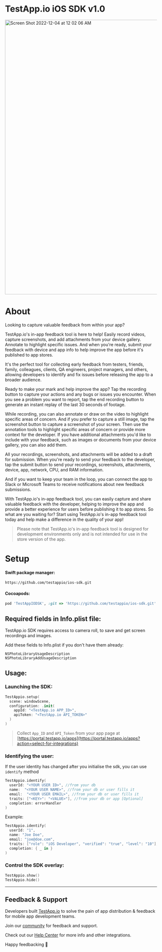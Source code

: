# TestApp.io iOS SDK v1.0


[<img width="906" alt="Screen Shot 2022-12-04 at 12 02 06 AM" src="https://user-images.githubusercontent.com/3076722/205459311-e2de5d4d-19c9-448d-b048-3da35d9431bd.png">](https://help.testapp.io/about-sdk/)

About
=====

Looking to capture valuable feedback from within your app?

TestApp.io's in-app feedback tool is here to help! Easily record videos, capture screenshots, and add attachments from your device gallery. Annotate to highlight specific issues. And when you're ready, submit your feedback with device and app info to help improve the app before it's published to app stores.

It's the perfect tool for collecting early feedback from testers, friends, family, colleagues, clients, QA engineers, project managers, and others, allowing developers to identify and fix issues before releasing the app to a broader audience.

Ready to make your mark and help improve the app? Tap the recording button to capture your actions and any bugs or issues you encounter. When you see a problem you want to report, tap the end recording button to generate an instant replay of the last 30 seconds of footage.

While recording, you can also annotate or draw on the video to highlight specific areas of concern. And if you prefer to capture a still image, tap the screenshot button to capture a screenshot of your screen. Then use the annotation tools to highlight specific areas of concern or provide more context for the developer. If you have additional attachments you'd like to include with your feedback, such as images or documents from your device gallery, you can also add them.

All your recordings, screenshots, and attachments will be added to a draft for submission. When you're ready to send your feedback to the developer, tap the submit button to send your recordings, screenshots, attachments, device, app, network, CPU, and RAM information.

And if you want to keep your team in the loop, you can connect the app to Slack or Microsoft Teams to receive notifications about new feedback submissions.

With TestApp.io's in-app feedback tool, you can easily capture and share valuable feedback with the developer, helping to improve the app and provide a better experience for users before publishing it to app stores. So what are you waiting for? Start using TestApp.io's in-app feedback tool today and help make a difference in the quality of your app!


> Please note that TestApp.io's in-app feedback tool is designed for development environments only and is not intended for use in the store version of the app.

Setup
=====

  

#### Swift package manager:

```plain
https://github.com/testappio/ios-sdk.git
```

#### Cocoapods:

```ruby
pod 'TestAppIODSK', :git => 'https://github.com/testappio/ios-sdk.git'
```

  

Required fields in Info.plist file:
-----------------------------------

TestApp.io SDK requires access to camera roll, to save and get screen recordings and images.

Add these fields to Info.plist if you don't have them already:

```plain
NSPhotoLibraryUsageDescription
NSPhotoLibraryAddUsageDescription
```

Usage:
------

### Launching the SDK:

```swift
TestAppio.setup(
  scene: windowScene,
  configuration: .init(
    appId: "<TestApp.io APP_ID>",
    apiToken: "<TestApp.io API_TOKEN>"
  )
)
```

> Collect `App_ID` and `API_Token` from your app page at [https://portal.testapp.io/apps](https://portal.testapp.io/apps?action=select-for-integrations)
  

### Identifying the user:

If the user identity has changed after you initialise the sdk, you can use `identify` method

```swift
TestAppio.identify(
  userId: "<YOUR USER ID>", //from your db
  name:  "<YOUR USER NAME>", //from your db or user fills it
  email:  "<YOUR USER EMAIL>", //from your db or user fills it
  traits: ["<KEY>": "<VALUE>"], //from your db or app [Optional]
  completion: errorHandler
)
```

Example:
```swift
TestAppio.identify(
  userId: "1",
  name: "Joe Doe",
  email: "joe@doe.com",
  traits: ["role": "iOS Developer", "verified": "true", "level": "10"],
  completion: { _ in }
)
```

### Control the SDK overlay:

```swift
TestAppio.show()
TestAppio.hide()
```

----------

## Feedback & Support

Developers built [TestApp.io](https://testapp.io) to solve the pain of app distribution & feedback for mobile app development teams.

Join our [community](https://help.testapp.io/faq/join-our-community/) for feedback and support.

Check out our [Help Center](https://help.testapp.io/) for more info and other integrations.

Happy feedbacking 🎉




